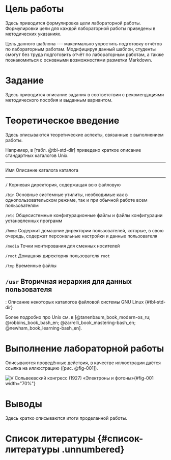 # Цель работы

Здесь приводится формулировка цели лабораторной работы. Формулировки
цели для каждой лабораторной работы приведены в методических указаниях.

Цель данного шаблона --- максимально упростить подготовку отчётов по
лабораторным работам. Модифицируя данный шаблон, студенты смогут без
труда подготовить отчёт по лабораторным работам, а также познакомиться с
основными возможностями разметки Markdown.

# Задание

Здесь приводится описание задания в соответствии с рекомендациями
методического пособия и выданным вариантом.

# Теоретическое введение

Здесь описываются теоретические аспекты, связанные с выполнением работы.

Например, в [табл. @tbl-std-dir] приведено краткое описание стандартных
каталогов Unix.

  --------------------------------------------------------------------------
  Имя        Описание каталога
  каталога   
  ---------- ---------------------------------------------------------------
  `/`        Корневая директория, содержащая всю файловую

  `/bin`     Основные системные утилиты, необходимые как в
             однопользовательском режиме, так и при обычной работе всем
             пользователям

  `/etc`     Общесистемные конфигурационные файлы и файлы конфигурации
             установленных программ

  `/home`    Содержит домашние директории пользователей, которые, в свою
             очередь, содержат персональные настройки и данные пользователя

  `/media`   Точки монтирования для сменных носителей

  `/root`    Домашняя директория пользователя `root`

  `/tmp`     Временные файлы

  `/usr`     Вторичная иерархия для данных пользователя
  --------------------------------------------------------------------------

  : Описание некоторых каталогов файловой системы GNU Linux
  {#tbl-std-dir}

Более подробно про Unix см. в
[@tanenbaum_book_modern-os_ru; @robbins_book_bash_en; @zarrelli_book_mastering-bash_en; @newham_book_learning-bash_en].

# Выполнение лабораторной работы

Описываются проведённые действия, в качестве иллюстрации даётся ссылка
на иллюстрацию ([рис. @fig-001]).

![V Сольвеевский конгресс (1927) «Электроны и
фотоны»](image/solvay.jpg){#fig-001 width="70%"}

# Выводы

Здесь кратко описываются итоги проделанной работы.

# Список литературы {#список-литературы .unnumbered}
